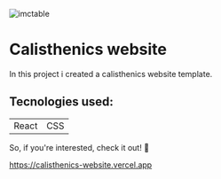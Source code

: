 ![imctable](https://user-images.githubusercontent.com/100592742/236352058-3b767492-777c-4a74-9738-c0775479143d.png)
<h1>Calisthenics website</h1>
<p>In this project i created a calisthenics website template.</p>

<h2>Tecnologies used:</h2>
<table>
  <tr>
    <td>React</td>
    <td>CSS</td>
   </tr>
   </table>
   
   So, if you're interested, check it out! 🙂
   
https://calisthenics-website.vercel.app
